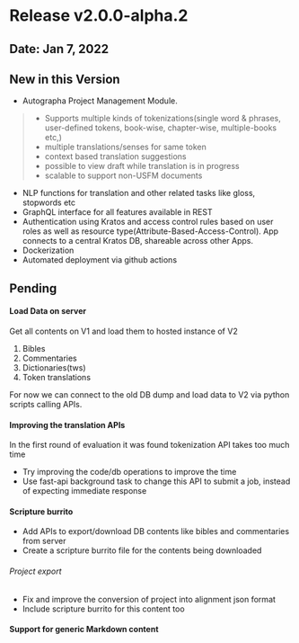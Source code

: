 # Release v2.0.0-alpha.2

## Date: Jan 7, 2022

## New in this Version
* Autographa Project Management Module. 
> * Supports multiple kinds of tokenizations(single word & phrases, user-defined tokens, book-wise, chapter-wise, multiple-books etc,)
> * multiple translations/senses for same token
> * context based translation suggestions
> * possible to view draft while translation is in progress
> * scalable to support non-USFM documents
* NLP functions for translation and other related tasks like gloss, stopwords etc
* GraphQL interface for all features available in REST
* Authentication using Kratos and access control rules based on user roles as well as resource type(Attribute-Based-Access-Control). App connects to a central Kratos DB, shareable across other Apps.
* Dockerization
* Automated deployment via github actions

## Pending

#### Load Data on server
Get all contents on V1 and load them to hosted instance of V2

1. Bibles
2. Commentaries
3. Dictionaries(tws)
4. Token translations

For now we can connect to the old DB dump and load data to V2 via python scripts calling APIs. 

#### Improving the translation APIs

In the first round of evaluation it was found tokenization API takes too much time

* Try improving the code/db operations to improve the time
* Use fast-api background task to change this API to submit a job, instead of expecting immediate response

#### Scripture burrito
* Add APIs to export/download DB contents like bibles and commentaries from server
* Create a scripture burrito file for the contents being downloaded

###### Project export
* Fix and improve the conversion of project into alignment json format
* Include scripture burrito for this content too

#### Support for generic Markdown content
